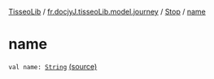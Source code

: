 [TisseoLib](../../index.md) / [fr.docjyJ.tisseoLib.model.journey](../index.md) / [Stop](index.md) / [name](./name.md)

# name

`val name: `[`String`](https://kotlinlang.org/api/latest/jvm/stdlib/kotlin/-string/index.html) [(source)](https://github.com/docjyJ/TisseoLib/tree/master/src/main/kotlin/fr/docjyJ/tisseoLib/model/journey/Stop.kt#L23)